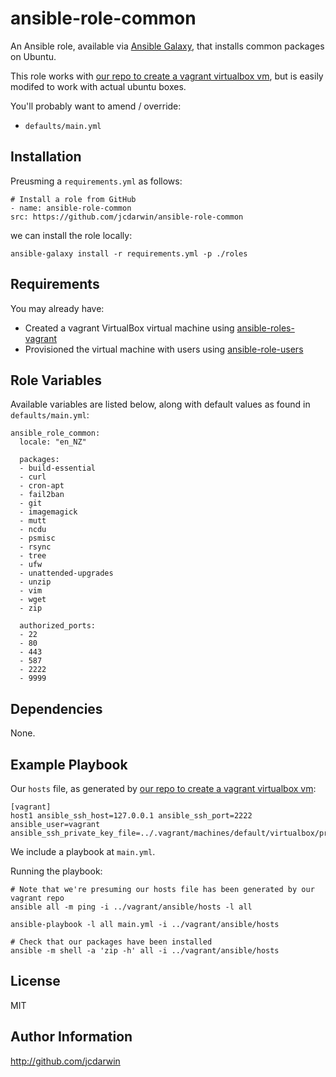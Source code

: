 ansible-role-common
===================

An Ansible role, available via [Ansible Galaxy](https://galaxy.ansible.com), that installs common packages on Ubuntu.

This role works with [our repo to create a vagrant virtualbox vm](https://github.com/jcdarwin/ansible-roles-vagrant), but is easily modifed to work with actual ubuntu boxes.

You'll probably want to amend / override:

* `defaults/main.yml`

Installation
------------

Preusming a `requirements.yml` as follows:

    # Install a role from GitHub
    - name: ansible-role-common
    src: https://github.com/jcdarwin/ansible-role-common

we can install the role locally:

    ansible-galaxy install -r requirements.yml -p ./roles


Requirements
------------

You may already have:

* Created a vagrant VirtualBox virtual machine using [ansible-roles-vagrant](https://github.com/jcdarwin/ansible-role-users)
* Provisioned the virtual machine with users using [ansible-role-users](https://github.com/jcdarwin/ansible-role-users)

Role Variables
--------------

Available variables are listed below, along with default values as found in `defaults/main.yml`:

    ansible_role_common:
      locale: "en_NZ"

      packages:
      - build-essential
      - curl
      - cron-apt
      - fail2ban
      - git
      - imagemagick
      - mutt
      - ncdu
      - psmisc
      - rsync
      - tree
      - ufw
      - unattended-upgrades
      - unzip
      - vim
      - wget
      - zip

	  authorized_ports:
	  - 22
	  - 80
	  - 443
	  - 587
	  - 2222
	  - 9999

Dependencies
------------

None.

Example Playbook
----------------

Our `hosts` file, as generated by [our repo to create a vagrant virtualbox vm](https://github.com/jcdarwin/ansible-roles-vagrant):

    [vagrant]
    host1 ansible_ssh_host=127.0.0.1 ansible_ssh_port=2222 ansible_user=vagrant ansible_ssh_private_key_file=../.vagrant/machines/default/virtualbox/private_key

We include a playbook at `main.yml`.

Running the playbook:

    # Note that we're presuming our hosts file has been generated by our vagrant repo
    ansible all -m ping -i ../vagrant/ansible/hosts -l all

    ansible-playbook -l all main.yml -i ../vagrant/ansible/hosts

	# Check that our packages have been installed
    ansible -m shell -a 'zip -h' all -i ../vagrant/ansible/hosts


License
-------

MIT

Author Information
------------------

http://github.com/jcdarwin
